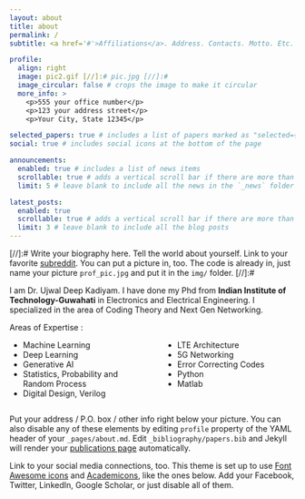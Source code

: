 ```yaml
---
layout: about
title: about
permalink: /
subtitle: <a href='#'>Affiliations</a>. Address. Contacts. Motto. Etc.

profile:
  align: right
  image: pic2.gif [//]:# pic.jpg [//]:# 
  image_circular: false # crops the image to make it circular
  more_info: >
    <p>555 your office number</p>
    <p>123 your address street</p>
    <p>Your City, State 12345</p>

selected_papers: true # includes a list of papers marked as "selected={true}"
social: true # includes social icons at the bottom of the page

announcements:
  enabled: true # includes a list of news items
  scrollable: true # adds a vertical scroll bar if there are more than 3 news items
  limit: 5 # leave blank to include all the news in the `_news` folder

latest_posts:
  enabled: true
  scrollable: true # adds a vertical scroll bar if there are more than 3 new posts items
  limit: 3 # leave blank to include all the blog posts
---
```


[//]:# Write your biography here. Tell the world about yourself. Link to your favorite [subreddit](http://reddit.com). You can put a picture in, too. The code is already in, just name your picture `prof_pic.jpg` and put it in the `img/` folder. [//]:#

I am Dr. Ujwal Deep Kadiyam. I have done my Phd from **Indian Institute of Technology-Guwahati** in Electronics and Electrical Engineering. I specialized in the area of Coding Theory and Next Gen Networking.



<div style="display: flex; gap: 40px;">
<div style="flex: 1;">
Areas of Expertise :
<ul>
  <li>Machine Learning</li>
  <li>Deep Learning</li>
  <li>Generative AI</li>
  <li>Statistics, Probability and Random Process</li>
  <li>Digital Design, Verilog</li>
</ul>
</div>

<div style="flex: 1;">
<br>
<ul>  
  <li>LTE Architecture</li>
  <li>5G Networking</li>
  <li>Error Correcting Codes</li>
  <li>Python</li>
  <li>Matlab</li>
</ul>
</div>
</div>



Put your address / P.O. box / other info right below your picture. You can also disable any of these elements by editing `profile` property of the YAML header of your `_pages/about.md`. Edit `_bibliography/papers.bib` and Jekyll will render your [publications page](/al-folio/publications/) automatically.

Link to your social media connections, too. This theme is set up to use [Font Awesome icons](https://fontawesome.com/) and [Academicons](https://jpswalsh.github.io/academicons/), like the ones below. Add your Facebook, Twitter, LinkedIn, Google Scholar, or just disable all of them.
